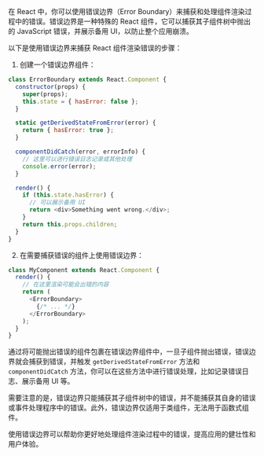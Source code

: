 在 React 中，你可以使用错误边界（Error Boundary）来捕获和处理组件渲染过程中的错误。错误边界是一种特殊的 React 组件，它可以捕获其子组件树中抛出的 JavaScript 错误，并展示备用 UI，以防止整个应用崩溃。

以下是使用错误边界来捕获 React 组件渲染错误的步骤：

1. 创建一个错误边界组件：
```javascript
class ErrorBoundary extends React.Component {
  constructor(props) {
    super(props);
    this.state = { hasError: false };
  }

  static getDerivedStateFromError(error) {
    return { hasError: true };
  }

  componentDidCatch(error, errorInfo) {
    // 这里可以进行错误日志记录或其他处理
    console.error(error);
  }

  render() {
    if (this.state.hasError) {
      // 可以展示备用 UI
      return <div>Something went wrong.</div>;
    }
    return this.props.children;
  }
}
```

2. 在需要捕获错误的组件上使用错误边界：
```javascript
class MyComponent extends React.Component {
  render() {
    // 在这里渲染可能会出错的内容
    return (
      <ErrorBoundary>
        {/* ... */}
      </ErrorBoundary>
    );
  }
}
```

通过将可能抛出错误的组件包裹在错误边界组件中，一旦子组件抛出错误，错误边界就会捕获到错误，并触发 `getDerivedStateFromError` 方法和 `componentDidCatch` 方法，你可以在这些方法中进行错误处理，比如记录错误日志、展示备用 UI 等。

需要注意的是，错误边界只能捕获其子组件树中的错误，并不能捕获其自身的错误或事件处理程序中的错误。此外，错误边界仅适用于类组件，无法用于函数式组件。

使用错误边界可以帮助你更好地处理组件渲染过程中的错误，提高应用的健壮性和用户体验。
